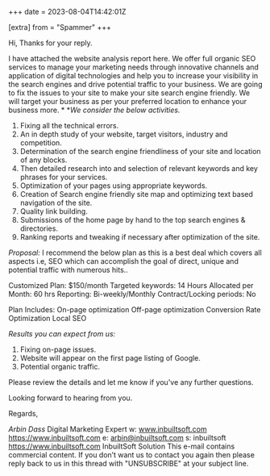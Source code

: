 +++
date = 2023-08-04T14:42:01Z

[extra]
from = "Spammer"
+++

Hi,
Thanks for your reply.

I have attached the website analysis report here. We offer full organic 
SEO services to manage your marketing needs through innovative channels 
and application of digital technologies and help you to increase your 
visibility in the search engines and drive potential traffic to your 
business. We are going to fix the issues to your site to make your site 
search engine friendly. We will target your business as per your 
preferred location to enhance your business more.
*
**We consider the below activities.*
1. Fixing all the technical errors.
2. An in depth study of your website, target visitors, industry and 
competition.
3. Determination of the search engine friendliness of your site and 
location of any blocks.
4. Then detailed research into and selection of relevant keywords and 
key phrases for your services.
5. Optimization of your pages using appropriate keywords.
6. Creation of Search engine friendly site map and optimizing text based 
navigation of the site.
7. Quality link building.
8. Submissions of the home page by hand to the top search engines & 
directories.
9. Ranking reports and tweaking if necessary after optimization of the site.

*Proposal:*
I recommend the below plan as this is a best deal which covers all 
aspects i.e, SEO which can accomplish the goal of direct, unique and 
potential traffic with numerous hits..

Customized Plan: $150/month
Targeted keywords: 14
Hours Allocated per Month: 60 hrs
Reporting: Bi-weekly/Monthly
Contract/Locking periods: No

Plan Includes:
On-page optimization
Off-page optimization
Conversion Rate Optimization
Local SEO

*Results you can expect from us:*
1. Fixing on-page issues.
2. Website will appear on the first page listing of Google.
3. Potential organic traffic.

Please review the details and let me know if you've any further questions.

Looking forward to hearing from you.

Regards,

*Arbin Dass*
Digital Marketing Expert
w: www.inbuiltsoft.com <https://www.inbuiltsoft.com>
e: arbin@inbuiltsoft.com
s: inbuiltsoft <https://www.inbuiltsoft.com>
InbuiltSoft Solution
This e-mail contains commercial content. If you don’t want us to contact 
you again then please reply back to us in this thread with "UNSUBSCRIBE" 
at your subject line.
